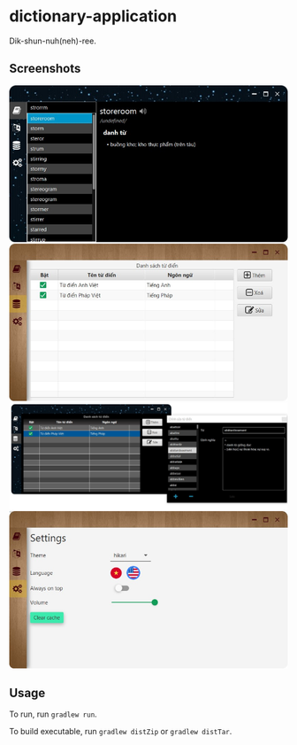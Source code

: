 # dictionary-application
Dik-shun-nuh(neh)-ree.

## Screenshots

![](docs/screenshots/1.jpg) ![](docs/screenshots/2.jpg) ![](docs/screenshots/3.jpg)
![](docs/screenshots/4.jpg)

## Usage
To run, run `gradlew run`.

To build executable, run `gradlew distZip` or `gradlew distTar`.
